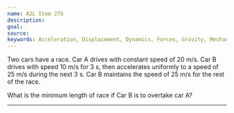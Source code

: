 ```yaml
---
name: A2L Item 275
description: 
goal: 
source: 
keywords: Acceleration, Displacement, Dynamics, Forces, Gravity, Mechanics, Velocity
---
```


Two cars have a race. Car A drives with constant speed of 20 m/s. Car B
drives with speed 10 m/s for 3 s, then accelerates uniformly to a speed
of 25 m/s during the next 3 s. Car B maintains the speed of 25 m/s for
the rest of the race.

What is the minimum length of race if Car B is to overtake car A?

<hr/>


